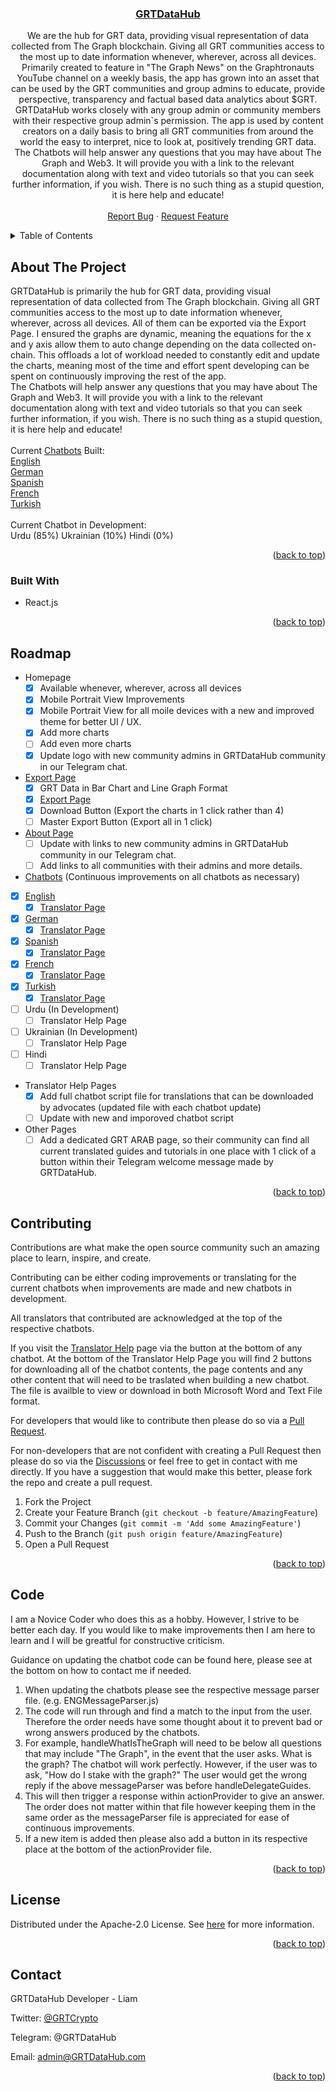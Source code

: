 <a name="readme-top"></a>

<h3 align="center"><a href="https://www.grtdatahub.com">GRTDataHub</a></h3>

  <p align="center">
    We are the hub for GRT data, providing visual representation of data collected from The Graph blockchain. Giving all GRT communities access to the most up to date information whenever, wherever, across all devices. Primarily created to feature in "The Graph News" on the Graphtronauts YouTube channel on a weekly basis, the app has grown into an asset that can be used by the GRT communities and group admins to educate, provide perspective, transparency and factual based data analytics about $GRT.
    <br />
    GRTDataHub works closely with any group admin or community members with their respective group admin`s permission. The app is used by content creators on a daily basis to bring all GRT communities from around the world the easy to interpret, nice to look at, positively trending GRT data.
    <br />
    The Chatbots will help answer any questions that you may have about The Graph and Web3. It will provide you with a link to the relevant documentation along with text and video tutorials so that you can seek further information, if you wish. There is no such thing as a stupid question, it is here help and educate!
    <br />
    <br />
    <a href="https://github.com/github_username/repo_name/issues">Report Bug</a>
    ·
    <a href="https://github.com/github_username/repo_name/issues">Request Feature</a>
  </p>
</div>

<!-- TABLE OF CONTENTS -->
<details>
  <summary>Table of Contents</summary>
  <ol>
    <li><a href="#about-the-project">About The Project</a>
        <li><a href="#built-with">Built With</a></li>
    </li>
    <li><a href="#roadmap">Roadmap</a></li>
    <li><a href="#contributing"> Contributing and Translating </a></li>
    <li><a href="#code">Code</a></li>
    <li><a href="#license">License</a></li>
    <li><a href="#contact">Contact</a></li>
  </ol>
</details>

<!-- ABOUT THE PROJECT -->

## About The Project

GRTDataHub is primarily the hub for GRT data, providing visual representation of data collected from The Graph blockchain. Giving all GRT communities access to the most up to date information whenever, wherever, across all devices. All of them can be exported via the Export Page. I ensured the graphs are dynamic, meaning the equations for the x and y axis allow them to auto change depending on the data collected on-chain. This offloads a lot of workload needed to constantly edit and update the charts, meaning most of the time and effort spent developing can be spent on continuously improving the rest of the app.
<br />
The Chatbots will help answer any questions that you may have about The Graph and Web3. It will provide you with a link to the relevant documentation along with text and video tutorials so that you can seek further information, if you wish. There is no such thing as a stupid question, it is here help and educate!
<br />
<br />
Current <a href="https://www.GRTDataHub.com/chatBot">Chatbots</a> Built:
<br />
<a href="https://www.GRTDataHub.com/ENGchatBot">English</a>
<br />
<a href="https://www.GRTDataHub.com/GERchatBot">German</a>
<br />
<a href="https://www.GRTDataHub.com/ESPchatBot">Spanish</a>
<br />
<a href="https://www.GRTDataHub.com/FRAchatBot">French</a>
<br />
<a href="https://www.GRTDataHub.com/TURchatBot">Turkish</a>
<br />
<br />
Current Chatbot in Development:
<br />
Urdu (85%)
Ukrainian (10%)
Hindi (0%)

<p align="right">(<a href="#readme-top">back to top</a>)</p>

### Built With

- React.js

<p align="right">(<a href="#readme-top">back to top</a>)</p>

<!-- ROADMAP -->

## Roadmap

- Homepage
  - [x] Available whenever, wherever, across all devices
  - [x] Mobile Portrait View Improvements
  - [x] Mobile Portrait View for all moile devices with a new and improved theme for better UI / UX.
  - [x] Add more charts
  - [ ] Add even more charts
  - [x] Update logo with new community admins in GRTDataHub community in our Telegram chat.
- <a href="https://www.GRTDataHub.com/exportPage">Export Page</a>
  - [x] GRT Data in Bar Chart and Line Graph Format
  - [x] <a href="https://www.GRTDataHub.com/exportPage">Export Page</a>
  - [x] Download Button (Export the charts in 1 click rather than 4)
  - [ ] Master Export Button (Export all in 1 click)
- <a href="https://www.GRTDataHub.com/aboutPage">About Page</a>
  - [ ] Update with links to new community admins in GRTDataHub community in our Telegram chat.
  - [ ] Add links to all communities with their admins and more details.
- <a href="https://www.GRTDataHub.com/chatBot">Chatbots</a> (Continuous improvements on all chatbots as necessary)
- [x] <a href="https://www.GRTDataHub.com/ENGchatBot">English</a>
  - [x] <a href="https://www.GRTDataHub.com/ENGTranslatorHelp">Translator Page</a>
- [x] <a href="https://www.GRTDataHub.com/GERchatBot">German</a>
  - [x] <a href="https://www.GRTDataHub.com/GERTranslatorHelp">Translator Page</a>
- [x] <a href="https://www.GRTDataHub.com/ESPchatBot">Spanish</a>
  - [x] <a href="https://www.GRTDataHub.com/ESPTranslatorHelp">Translator Page</a>
- [x] <a href="https://www.GRTDataHub.com/FRAchatBot">French</a>
  - [x] <a href="https://www.GRTDataHub.com/FRATranslatorHelp">Translator Page</a>
- [x] <a href="https://www.GRTDataHub.com/TURchatBot">Turkish</a>
  - [x] <a href="https://www.GRTDataHub.com/TURTranslatorHelp">Translator Page</a>
- [ ] Urdu (In Development)
  - [ ] Translator Help Page
- [ ] Ukrainian (In Development)
  - [ ] Translator Help Page
- [ ] Hindi
  - [ ] Translator Help Page
- Translator Help Pages
  - [x] Add full chatbot script file for translations that can be downloaded by advocates (updated file with each chatbot update)
  - [ ] Update with new and imporoved chatbot script
- Other Pages
  - [ ] Add a dedicated GRT ARAB page, so their community can find all current translated guides and tutorials in one place with 1 click of a button within their Telegram welcome message made by GRTDataHub.

<p align="right">(<a href="#readme-top">back to top</a>)</p>

<!-- CONTRIBUTING -->

## Contributing

Contributions are what make the open source community such an amazing place to learn, inspire, and create.

Contributing can be either coding improvements or translating for the current chatbots when improvements are made and new chatbots in development.

All translators that contributed are acknowledged at the top of the respective chatbots.

If you visit the <a href="https://grtdatahub.com/ENGTranslatorHelp">Translator Help</a> page via the button at the bottom of any chatbot. At the bottom of the Translator Help Page you will find 2 buttons for downloading all of the chatbot contents, the page contents and any other content that will need to be traslated when building a new chatbot. The file is availble to view or download in both Microsoft Word and Text File format.

For developers that would like to contribute then please do so via a <a href="https://github.com/GRTDataHub/GRTDataHubDevelopment/pulls">Pull Request</a>.

For non-developers that are not confident with creating a Pull Request then please do so via the <a href="https://github.com/GRTDataHub/GRTDataHubDevelopment/discussions">Discussions</a> or feel free to get in contact with me directly.
If you have a suggestion that would make this better, please fork the repo and create a pull request.

1. Fork the Project
2. Create your Feature Branch (`git checkout -b feature/AmazingFeature`)
3. Commit your Changes (`git commit -m 'Add some AmazingFeature'`)
4. Push to the Branch (`git push origin feature/AmazingFeature`)
5. Open a Pull Request

<p align="right">(<a href="#readme-top">back to top</a>)</p>

<!-- CODE -->

## Code

I am a Novice Coder who does this as a hobby. However, I strive to be better each day. If you would like to make improvements then I am here to learn and I will be greatful for constructive criticism.

Guidance on updating the chatbot code can be found here, please see at the bottom on how to contact me if needed.

1. When updating the chatbots please see the respective message parser file. (e.g. ENGMessageParser.js)
2. The code will run through and find a match to the input from the user. Therefore the order needs have some thought about it to prevent bad or wrong answers produced by the chatbots.
3. For example, handleWhatIsTheGraph will need to be below all questions that may include "The Graph", in the event that the user asks. What is the graph? The chatbot will work perfectly. However, if the user was to ask, "How do I stake with the graph?" The user would get the wrong reply if the above messageParser was before handleDelegateGuides.
4. This will then trigger a response within actionProvider to give an answer. The order does not matter within that file however keeping them in the same order as the messageParser file is appreciated for ease of continuous improvements.
5. If a new item is added then please also add a button in its respective place at the bottom of the actionProvider file.

<p align="right">(<a href="#readme-top">back to top</a>)</p>

<!-- LICENSE -->

## License

Distributed under the Apache-2.0 License. See <a href="https://github.com/GRTDataHub/GRTDataHubDevelopment/blob/main/LICENSE">here</a> for more information.

<p align="right">(<a href="#readme-top">back to top</a>)</p>

<!-- CONTACT -->

## Contact

GRTDataHub Developer - Liam

Twitter: [@GRTCrypto](https://twitter.com/GRTCrypto)

Telegram: @GRTDataHub

Email: admin@GRTDataHub.com

<p align="right">(<a href="#readme-top">back to top</a>)</p>
